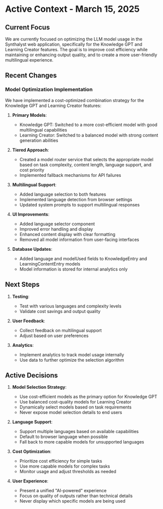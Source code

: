 # Active Context - March 15, 2025

## Current Focus

We are currently focused on optimizing the LLM model usage in the Synthalyst web application, specifically for the Knowledge GPT and Learning Creator features. The goal is to improve cost efficiency while maintaining or enhancing output quality, and to create a more user-friendly multilingual experience.

## Recent Changes

### Model Optimization Implementation

We have implemented a cost-optimized combination strategy for the Knowledge GPT and Learning Creator features:

1. **Primary Models**:

   - Knowledge GPT: Switched to a more cost-efficient model with good multilingual capabilities
   - Learning Creator: Switched to a balanced model with strong content generation abilities

2. **Tiered Approach**:

   - Created a model router service that selects the appropriate model based on task complexity, content length, language support, and cost priority
   - Implemented fallback mechanisms for API failures

3. **Multilingual Support**:

   - Added language selection to both features
   - Implemented language detection from browser settings
   - Updated system prompts to support multilingual responses

4. **UI Improvements**:

   - Added language selector component
   - Improved error handling and display
   - Enhanced content display with clear formatting
   - Removed all model information from user-facing interfaces

5. **Database Updates**:
   - Added language and modelUsed fields to KnowledgeEntry and LearningContentEntry models
   - Model information is stored for internal analytics only

## Next Steps

1. **Testing**:

   - Test with various languages and complexity levels
   - Validate cost savings and output quality

2. **User Feedback**:

   - Collect feedback on multilingual support
   - Adjust based on user preferences

3. **Analytics**:
   - Implement analytics to track model usage internally
   - Use data to further optimize the selection algorithm

## Active Decisions

1. **Model Selection Strategy**:

   - Use cost-efficient models as the primary option for Knowledge GPT
   - Use balanced cost-quality models for Learning Creator
   - Dynamically select models based on task requirements
   - Never expose model selection details to end users

2. **Language Support**:

   - Support multiple languages based on available capabilities
   - Default to browser language when possible
   - Fall back to more capable models for unsupported languages

3. **Cost Optimization**:

   - Prioritize cost efficiency for simple tasks
   - Use more capable models for complex tasks
   - Monitor usage and adjust thresholds as needed

4. **User Experience**:
   - Present a unified "AI-powered" experience
   - Focus on quality of outputs rather than technical details
   - Never display which specific models are being used
